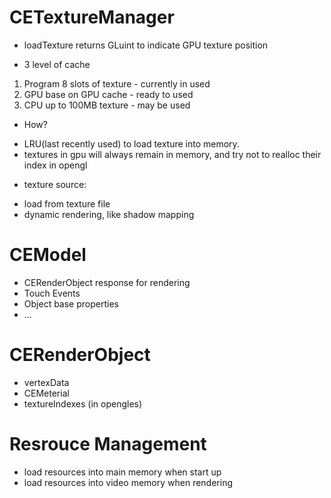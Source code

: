 # CETextureManager
- loadTexture returns GLuint to indicate GPU texture position

* 3 level of cache
1. Program 8 slots of texture		- currently in used
2. GPU base on GPU cache				- ready to used
3. CPU up to 100MB texture			- may be used

* How?
- LRU(last recently used) to load texture into memory.
- textures in gpu will always remain in memory, and try not to realloc their index in opengl

* texture source:
- load from texture file
- dynamic rendering, like shadow mapping

# CEModel
- CERenderObject response for rendering
- Touch Events
- Object base properties
- ...

# CERenderObject
- vertexData
- CEMeterial
- textureIndexes (in opengles)

# Resrouce Management
- load resources into main memory when start up
- load resources into video memory when rendering




